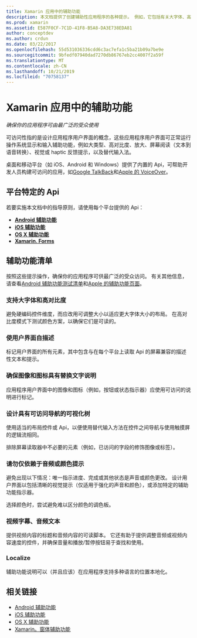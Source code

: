 ```yaml
---
title: Xamarin 应用中的辅助功能
description: 本文档提供了创建辅助性应用程序的各种提示。 例如，它包括有关大字体、高对比度、自描述接口等的建议。
ms.prod: xamarin
ms.assetid: E587F0CF-7C1D-41F8-B5A8-DA3E738EDA81
author: conceptdev
ms.author: crdun
ms.date: 03/22/2017
ms.openlocfilehash: 55d531036336cdd6c3ac7efa1c5ba21b09a7be9e
ms.sourcegitcommit: 9bfedf07940dad7270db86767eb2cc4007f2a59f
ms.translationtype: MT
ms.contentlocale: zh-CN
ms.lasthandoff: 10/21/2019
ms.locfileid: "70758137"
---
```

# <a name="accessibility-in-xamarin-apps"></a>Xamarin 应用中的辅助功能

_确保你的应用程序可由最广泛的受众使用_

可访问性指的是设计应用程序用户界面的概念，这些应用程序用户界面可正常运行操作系统显示和输入辅助功能，例如大类型、高对比度、放大、屏幕阅读（文本到语音转换）、视觉或 haptic 反馈提示，以及替代输入法。

桌面和移动平台（如 iOS、Android 和 Windows）提供了内置的 Api，可帮助开发人员构建可访问的应用，如[Google TalkBack](https://play.google.com/store/apps/details?id=com.google.android.marvin.talkback)和[Apple 的 VoiceOver](http://www.apple.com/accessibility/ios/voiceover/)。

## <a name="platform-specific-apis"></a>平台特定的 Api

若要实施本文档中的指导原则，请使用每个平台提供的 Api：

- [**Android 辅助功能**](~/android/app-fundamentals/accessibility.md)
- [**iOS 辅助功能**](~/ios/app-fundamentals/accessibility.md)
- [**OS X 辅助功能**](~/mac/app-fundamentals/accessibility.md)
- [**Xamarin. Forms**](~/xamarin-forms/app-fundamentals/accessibility/index.md)

<a name="checklist" />

## <a name="accessibility-checklist"></a>辅助功能清单

按照这些提示操作，确保你的应用程序可供最广泛的受众访问。 有关其他信息，请查看[Android 辅助功能测试清单](https://developer.android.com/training/accessibility/testing.html)和[Apple 的辅助功能页面](http://www.apple.com/accessibility/)。

### <a name="support-large-fonts-and-high-contrast"></a>支持大字体和高对比度

避免硬编码控件维度，而应改用可调整大小以适应更大字体大小的布局。
在高对比度模式下测试颜色方案，以确保它们是可读的。

### <a name="make-the-user-interface-self-describing"></a>使用户界面自描述

标记用户界面的所有元素，其中包含与在每个平台上读取 Api 的屏幕兼容的描述性文本和提示。

### <a name="ensure-that-images-and-icons-have-an-alternate-text-description"></a>确保图像和图标具有替换文字说明

应用程序用户界面中的图像和图标（例如，按钮或状态指示器）应使用可访问的说明进行标记。

### <a name="design-the-visual-tree-with-accessible-navigation-in-mind"></a>设计具有可访问导航的可视化树

使用适当的布局控件或 Api，以便使用替代输入方法在控件之间导航与使用触摸屏的逻辑流相同。

排除屏幕读取器中不必要的元素（例如，已访问的字段的修饰图像或标签）。

### <a name="dont-rely-on-audio-or-color-cues-alone"></a>请勿仅依赖于音频或颜色提示

避免出现以下情况：唯一指示进度、完成或其他状态是声音或颜色更改。 设计用户界面以包括清晰的视觉提示（仅适用于强化的声音和颜色），或添加特定的辅助功能指示器。

选择颜色时，尝试避免难以区分颜色的调色板。

### <a name="captioning-for-video-text-for-audio"></a>视频字幕、音频文本

提供视频内容的标题和音频内容的可读脚本。 它还有助于提供调整音频或视频内容速度的控件，并确保音量和播放/暂停按钮易于查找和使用。

### <a name="localize"></a>Localize

辅助功能说明可以（并且应该）在应用程序支持多种语言的位置本地化。

## <a name="related-links"></a>相关链接

- [Android 辅助功能](~/android/app-fundamentals/accessibility.md)
- [iOS 辅助功能](~/ios/app-fundamentals/accessibility.md)
- [OS X 辅助功能](~/mac/app-fundamentals/accessibility.md)
- [Xamarin。窗体辅助功能](~/xamarin-forms/app-fundamentals/accessibility/index.md)
